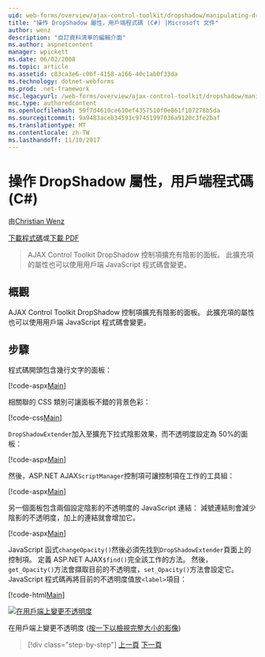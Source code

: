 ```yaml
---
uid: web-forms/overview/ajax-control-toolkit/dropshadow/manipulating-dropshadow-properties-from-client-code-cs
title: "操作 DropShadow 屬性，用戶端程式碼 (C#) |Microsoft 文件"
author: wenz
description: "自訂資料清單的編輯介面"
ms.author: aspnetcontent
manager: wpickett
ms.date: 06/02/2008
ms.topic: article
ms.assetid: c83ca3e6-c0bf-4158-a166-40c1ab0f33da
ms.technology: dotnet-webforms
ms.prod: .net-framework
msc.legacyurl: /web-forms/overview/ajax-control-toolkit/dropshadow/manipulating-dropshadow-properties-from-client-code-cs
msc.type: authoredcontent
ms.openlocfilehash: 59f7d4610ce610ef4357510f0e861f107278b5da
ms.sourcegitcommit: 9a9483aceb34591c97451997036a9120c3fe2baf
ms.translationtype: MT
ms.contentlocale: zh-TW
ms.lasthandoff: 11/10/2017
---
```

<a name="manipulating-dropshadow-properties-from-client-code-c"></a>操作 DropShadow 屬性，用戶端程式碼 (C#)
====================
由[Christian Wenz](https://github.com/wenz)

[下載程式碼](http://download.microsoft.com/download/5/1/6/51652a81-500b-4f6b-88d3-617103e7941e/DropShadow2.cs.zip)或[下載 PDF](http://download.microsoft.com/download/b/6/a/b6ae89ee-df69-4c87-9bfb-ad1eb2b23373/dropshadow2CS.pdf)

> AJAX Control Toolkit DropShadow 控制項擴充有陰影的面板。 此擴充項的屬性也可以使用用戶端 JavaScript 程式碼會變更。


## <a name="overview"></a>概觀

AJAX Control Toolkit DropShadow 控制項擴充有陰影的面板。 此擴充項的屬性也可以使用用戶端 JavaScript 程式碼會變更。

## <a name="steps"></a>步驟

程式碼開頭包含幾行文字的面板：

[!code-aspx[Main](manipulating-dropshadow-properties-from-client-code-cs/samples/sample1.aspx)]

相關聯的 CSS 類別可讓面板不錯的背景色彩：

[!code-css[Main](manipulating-dropshadow-properties-from-client-code-cs/samples/sample2.css)]

`DropShadowExtender`加入至擴充下拉式陰影效果，而不透明度設定為 50%的面板：

[!code-aspx[Main](manipulating-dropshadow-properties-from-client-code-cs/samples/sample3.aspx)]

然後，ASP.NET AJAX`ScriptManager`控制項可讓控制項在工作的工具組：

[!code-aspx[Main](manipulating-dropshadow-properties-from-client-code-cs/samples/sample4.aspx)]

另一個面板包含兩個設定陰影的不透明度的 JavaScript 連結： 減號連結則會減少陰影的不透明度，加上的連結就會增加它。

[!code-aspx[Main](manipulating-dropshadow-properties-from-client-code-cs/samples/sample5.aspx)]

JavaScript 函式`changeOpacity()`然後必須先找到`DropShadowExtender`頁面上的控制項。 定義 ASP.NET AJAX`$find()`完全該工作的方法。 然後，`get_Opacity()`方法會擷取目前的不透明度，`set_Opacity()`方法會設定它。 JavaScript 程式碼再將目前的不透明度值放`<label>`項目：

[!code-html[Main](manipulating-dropshadow-properties-from-client-code-cs/samples/sample6.html)]


[![在用戶端上變更不透明度](manipulating-dropshadow-properties-from-client-code-cs/_static/image2.png)](manipulating-dropshadow-properties-from-client-code-cs/_static/image1.png)

在用戶端上變更不透明度 ([按一下以檢視完整大小的影像](manipulating-dropshadow-properties-from-client-code-cs/_static/image3.png))

>[!div class="step-by-step"]
[上一頁](adjusting-the-z-index-of-a-dropshadow-cs.md)
[下一頁](adjusting-the-z-index-of-a-dropshadow-vb.md)
